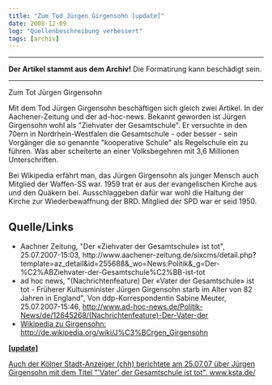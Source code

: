 ```yaml
---
title: "Zum Tod Jürgen Girgensohn [update]"
date: 2008-12-09
log: "Quellenbeschreibung verbessert"
tags: [archiv]
---
```

<hr><b>Der Artikel stammt aus dem Archiv!</b> Die Formatirung kann beschädigt sein.<hr>
Zum Tot Jürgen Girgensohn

Mit dem Tod Jürgen Girgensohn beschäftigen sich gleich zwei Artikel. In der Aachener-Zeitung und der ad-hoc-news. Bekannt geworden ist Jürgen Girgensohn wohl als "Ziehvater der Gesamtschule". Er versuchte in den 70ern in Nordrhein-Westfalen die Gesamtschule - oder besser - sein Vorgänger die so genannte "kooperative Schule" als Regelschule ein zu führen. Was aber scheiterte an einer Volksbegehren mit 3,6 Millionen Unterschriften.

Bei Wikipedia erfährt man, das Jürgen Girgensohn als junger Mensch auch Mitglied der Waffen-SS war. 1959 trat er aus der evangelischen Kirche aus und den Quäkern bei. Ausschlaggeben dafür war wohl die Haltung der Kirche zur Wiederbewaffnung der BRD. Mitglied der SPD war er seid 1950.

<h2>Quelle/Links</h2>
<ul>
<li>Aachner Zeitung, "Der «Ziehvater der Gesamtschule» ist tot",  25.07.2007-15:03, 
http://www.aachener-zeitung.de/sixcms/detail.php?template=az_detail&amp;id=255688&amp;_wo=News:Politik&amp;_g=Der-%C2%ABZiehvater-der-Gesamtschule%C2%BB-ist-tot </li>
<li> ad hoc news, "(Nachrichtenfeature) Der «Vater der Gesamtschule» ist tot - Früherer Kultusminister Jürgen Girgensohn starb im Alter von 82 Jahren in England", Von ddp-Korrespondentin Sabine Meuter, 25.07.2007-15:46, <a href="http://www.ad-hoc-news.de/Politik-News/de/12645268/(Nachrichtenfeature)-Der-Vater-der">http://www.ad-hoc-news.de/Politik-News/de/12645268/(Nachrichtenfeature)-Der-Vater-der</> </li>
<li> Wikipedia zu Girgensohn: http://de.wikipedia.org/wiki/J%C3%BCrgen_Girgensohn </li>
</ul>

<strong>[update]</strong>

Auch der Kölner Stadt-Anzeiger (chh) berichtete am 25.07.07 über Jürgen Girgensohn mit dem Titel "'Vater' der Gesamtschule ist tot". <a href="http://www.ksta.de/html/artikel/1182933955435.shtml">www.ksta.de/</a>



